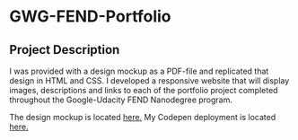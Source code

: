 # GWG-FEND-Portfolio

## Project Description
I was provided with a design mockup as a PDF-file and replicated that design in HTML and CSS. I developed a responsive website that will display images, descriptions and links to each of the portfolio project completed throughout the Google-Udacity FEND Nanodegree program.

The design mockup is located [here.](https://review.udacity.com/#!/projects/45/start)
My Codepen deployment is located [here.](https://codepen.io/MoHampton/full/zjRgaZ/) 

